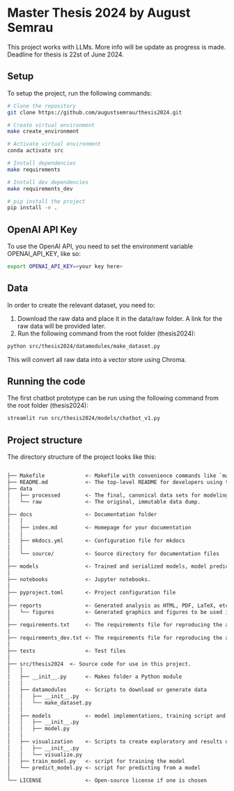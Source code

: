 # Master Thesis 2024 by August Semrau
This project works with LLMs. More info will be update as progress is made.  
Deadline for thesis is 22st of June 2024.

## Setup
To setup the project, run the following commands:

```bash
# Clone the repository
git clone https://github.com/augustsemrau/thesis2024.git

# Create virtual environment
make create_environment

# Activate virtual environment
conda activate src

# Install dependencies
make requirements

# Install dev dependencies
make requirements_dev

# pip install the project
pip install -e .
```

## OpenAI API Key
To use the OpenAI API, you need to set the environment variable OPENAI_API_KEY, like so:
```bash
export OPENAI_API_KEY=<your key here>
```


## Data
In order to create the relevant dataset, you need to:
1. Download the raw data and place it in the data/raw folder. A link for the raw data will be provided later.
2. Run the following command from the root folder (thesis2024):
```bash
python src/thesis2024/datamodules/make_dataset.py
```
This will convert all raw data into a vector store using Chroma.


## Running the code
The first chatbot prototype can be run using the following command from the root folder (thesis2024):
```bash
streamlit run src/thesis2024/models/chatbot_v1.py
```


## Project structure
The directory structure of the project looks like this: 

```txt

├── Makefile             <- Makefile with convenience commands like `make data` or `make train`
├── README.md            <- The top-level README for developers using this project.
├── data
│   ├── processed        <- The final, canonical data sets for modeling.
│   └── raw              <- The original, immutable data dump.
│
├── docs                 <- Documentation folder
│   │
│   ├── index.md         <- Homepage for your documentation
│   │
│   ├── mkdocs.yml       <- Configuration file for mkdocs
│   │
│   └── source/          <- Source directory for documentation files
│
├── models               <- Trained and serialized models, model predictions, or model summaries
│
├── notebooks            <- Jupyter notebooks.
│
├── pyproject.toml       <- Project configuration file
│
├── reports              <- Generated analysis as HTML, PDF, LaTeX, etc.
│   └── figures          <- Generated graphics and figures to be used in reporting
│
├── requirements.txt     <- The requirements file for reproducing the analysis environment
|
├── requirements_dev.txt <- The requirements file for reproducing the analysis environment
│
├── tests                <- Test files
│
├── src/thesis2024  <- Source code for use in this project.
│   │
│   ├── __init__.py      <- Makes folder a Python module
│   │
│   ├── datamodules      <- Scripts to download or generate data
│   │   ├── __init__.py
│   │   └── make_dataset.py
│   │
│   ├── models           <- model implementations, training script and prediction script
│   │   ├── __init__.py
│   │   ├── model.py
│   │
│   ├── visualization    <- Scripts to create exploratory and results oriented visualizations
│   │   ├── __init__.py
│   │   └── visualize.py
│   ├── train_model.py   <- script for training the model
│   └── predict_model.py <- script for predicting from a model
│
└── LICENSE              <- Open-source license if one is chosen
```
